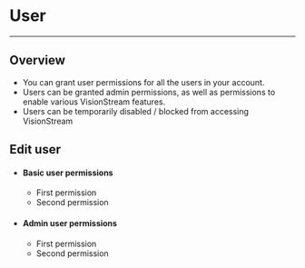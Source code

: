 # User

---

## Overview

* You can grant user permissions for all the users in your account.
* Users can be granted admin permissions, as well as permissions to enable various VisionStream features.
* Users can be temporarily disabled / blocked from accessing VisionStream

## Edit user

- #### Basic user permissions
    - First permission
    - Second permission

- #### Admin user permissions
    - First permission
    - Second permission
